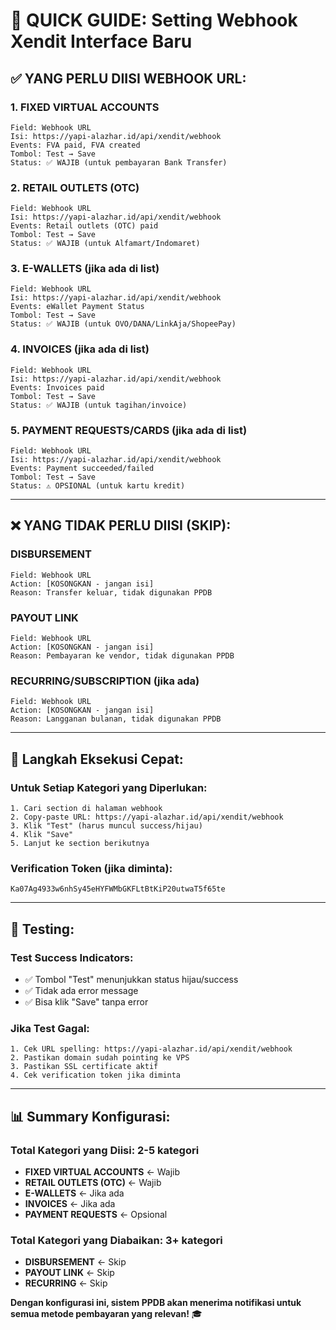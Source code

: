 # 🎯 QUICK GUIDE: Setting Webhook Xendit Interface Baru

## ✅ **YANG PERLU DIISI WEBHOOK URL:**

### **1. FIXED VIRTUAL ACCOUNTS**
```
Field: Webhook URL
Isi: https://yapi-alazhar.id/api/xendit/webhook
Events: FVA paid, FVA created
Tombol: Test → Save
Status: ✅ WAJIB (untuk pembayaran Bank Transfer)
```

### **2. RETAIL OUTLETS (OTC)**
```
Field: Webhook URL  
Isi: https://yapi-alazhar.id/api/xendit/webhook
Events: Retail outlets (OTC) paid
Tombol: Test → Save
Status: ✅ WAJIB (untuk Alfamart/Indomaret)
```

### **3. E-WALLETS** (jika ada di list)
```
Field: Webhook URL
Isi: https://yapi-alazhar.id/api/xendit/webhook
Events: eWallet Payment Status
Tombol: Test → Save
Status: ✅ WAJIB (untuk OVO/DANA/LinkAja/ShopeePay)
```

### **4. INVOICES** (jika ada di list)
```
Field: Webhook URL
Isi: https://yapi-alazhar.id/api/xendit/webhook
Events: Invoices paid
Tombol: Test → Save
Status: ✅ WAJIB (untuk tagihan/invoice)
```

### **5. PAYMENT REQUESTS/CARDS** (jika ada di list)
```
Field: Webhook URL
Isi: https://yapi-alazhar.id/api/xendit/webhook
Events: Payment succeeded/failed
Tombol: Test → Save
Status: ⚠️ OPSIONAL (untuk kartu kredit)
```

---

## ❌ **YANG TIDAK PERLU DIISI (SKIP):**

### **DISBURSEMENT**
```
Field: Webhook URL
Action: [KOSONGKAN - jangan isi]
Reason: Transfer keluar, tidak digunakan PPDB
```

### **PAYOUT LINK**
```
Field: Webhook URL
Action: [KOSONGKAN - jangan isi]  
Reason: Pembayaran ke vendor, tidak digunakan PPDB
```

### **RECURRING/SUBSCRIPTION** (jika ada)
```
Field: Webhook URL
Action: [KOSONGKAN - jangan isi]
Reason: Langganan bulanan, tidak digunakan PPDB
```

---

## 🚀 **Langkah Eksekusi Cepat:**

### **Untuk Setiap Kategori yang Diperlukan:**
```
1. Cari section di halaman webhook
2. Copy-paste URL: https://yapi-alazhar.id/api/xendit/webhook
3. Klik "Test" (harus muncul success/hijau)
4. Klik "Save"
5. Lanjut ke section berikutnya
```

### **Verification Token (jika diminta):**
```
Ka07Ag4933w6nhSy45eHYFWMbGKFLtBtKiP20utwaT5f65te
```

---

## 🧪 **Testing:**

### **Test Success Indicators:**
- ✅ Tombol "Test" menunjukkan status hijau/success
- ✅ Tidak ada error message
- ✅ Bisa klik "Save" tanpa error

### **Jika Test Gagal:**
```
1. Cek URL spelling: https://yapi-alazhar.id/api/xendit/webhook
2. Pastikan domain sudah pointing ke VPS
3. Pastikan SSL certificate aktif
4. Cek verification token jika diminta
```

---

## 📊 **Summary Konfigurasi:**

### **Total Kategori yang Diisi: 2-5 kategori**
- **FIXED VIRTUAL ACCOUNTS** ← Wajib
- **RETAIL OUTLETS (OTC)** ← Wajib
- **E-WALLETS** ← Jika ada
- **INVOICES** ← Jika ada
- **PAYMENT REQUESTS** ← Opsional

### **Total Kategori yang Diabaikan: 3+ kategori**
- **DISBURSEMENT** ← Skip
- **PAYOUT LINK** ← Skip  
- **RECURRING** ← Skip

**Dengan konfigurasi ini, sistem PPDB akan menerima notifikasi untuk semua metode pembayaran yang relevan!** 🎓
